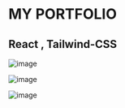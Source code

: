 # MY PORTFOLIO 
## React , Tailwind-CSS

![image](https://github.com/srinjoy-26/My-portfolio/assets/91176055/53a0a15d-ee3f-4909-b5c3-fa0655d3c768)

![image](https://github.com/srinjoy-26/My-portfolio/assets/91176055/3df0092b-b9e2-47ed-9e8e-61e789e21479)

![image](https://github.com/srinjoy-26/My-portfolio/assets/91176055/5e8f63de-150f-4d7e-8ebd-26cb46563471)


